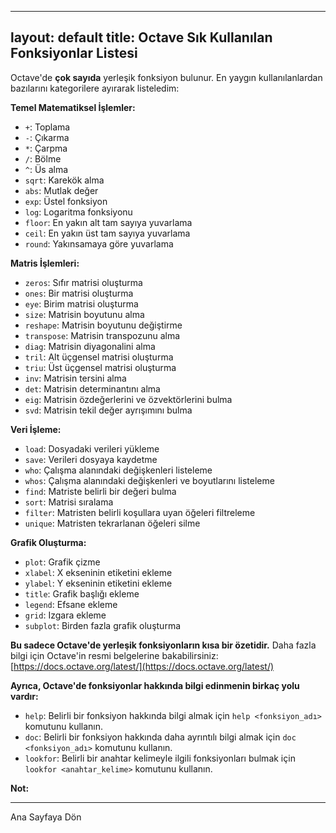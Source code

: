 
---
layout: default
title: Octave Sık Kullanılan Fonksiyonlar Listesi
---
Octave'de **çok sayıda** yerleşik fonksiyon bulunur. En yaygın kullanılanlardan bazılarını kategorilere ayırarak listeledim:

**Temel Matematiksel İşlemler:**

* `+`: Toplama
* `-`: Çıkarma
* `*`: Çarpma
* `/`: Bölme
* `^`: Üs alma
* `sqrt`: Karekök alma
* `abs`: Mutlak değer
* `exp`: Üstel fonksiyon
* `log`: Logaritma fonksiyonu
* `floor`: En yakın alt tam sayıya yuvarlama
* `ceil`: En yakın üst tam sayıya yuvarlama
* `round`: Yakınsamaya göre yuvarlama

**Matris İşlemleri:**

* `zeros`: Sıfır matrisi oluşturma
* `ones`: Bir matrisi oluşturma
* `eye`: Birim matrisi oluşturma
* `size`: Matrisin boyutunu alma
* `reshape`: Matrisin boyutunu değiştirme
* `transpose`: Matrisin transpozunu alma
* `diag`: Matrisin diyagonalini alma
* `tril`: Alt üçgensel matrisi oluşturma
* `triu`: Üst üçgensel matrisi oluşturma
* `inv`: Matrisin tersini alma
* `det`: Matrisin determinantını alma
* `eig`: Matrisin özdeğerlerini ve özvektörlerini bulma
* `svd`: Matrisin tekil değer ayrışımını bulma

**Veri İşleme:**

* `load`: Dosyadaki verileri yükleme
* `save`: Verileri dosyaya kaydetme
* `who`: Çalışma alanındaki değişkenleri listeleme
* `whos`: Çalışma alanındaki değişkenleri ve boyutlarını listeleme
* `find`: Matriste belirli bir değeri bulma
* `sort`: Matrisi sıralama
* `filter`: Matristen belirli koşullara uyan öğeleri filtreleme
* `unique`: Matristen tekrarlanan öğeleri silme

**Grafik Oluşturma:**

* `plot`: Grafik çizme
* `xlabel`: X ekseninin etiketini ekleme
* `ylabel`: Y ekseninin etiketini ekleme
* `title`: Grafik başlığı ekleme
* `legend`: Efsane ekleme
* `grid`: Izgara ekleme
* `subplot`: Birden fazla grafik oluşturma

**Bu sadece Octave'de yerleşik fonksiyonların kısa bir özetidir.** Daha fazla bilgi için Octave'in resmi belgelerine bakabilirsiniz: [https://docs.octave.org/latest/](https://docs.octave.org/latest/)

**Ayrıca, Octave'de fonksiyonlar hakkında bilgi edinmenin birkaç yolu vardır:**

* `help`: Belirli bir fonksiyon hakkında bilgi almak için `help <fonksiyon_adı>` komutunu kullanın.
* `doc`: Belirli bir fonksiyon hakkında daha ayrıntılı bilgi almak için `doc <fonksiyon_adı>` komutunu kullanın.
* `lookfor`: Belirli bir anahtar kelimeyle ilgili fonksiyonları bulmak için `lookfor <anahtar_kelime>` komutunu kullanın.

**Not:** 

---
Ana Sayfaya Dön
